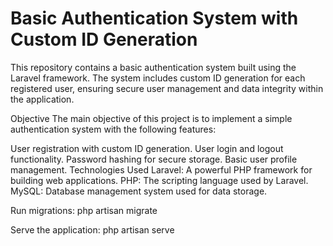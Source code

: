 # Basic Authentication System with Custom ID Generation
This repository contains a basic authentication system built using the Laravel framework. The system includes custom ID generation for each registered user, ensuring secure user management and data integrity within the application.

Objective
The main objective of this project is to implement a simple authentication system with the following features:

User registration with custom ID generation.
User login and logout functionality.
Password hashing for secure storage.
Basic user profile management.
Technologies Used
Laravel: A powerful PHP framework for building web applications.
PHP: The scripting language used by Laravel.
MySQL: Database management system used for data storage.

Run migrations:
php artisan migrate

Serve the application:
php artisan serve
